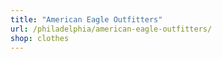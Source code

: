 ```yaml
---
title: "American Eagle Outfitters"
url: /philadelphia/american-eagle-outfitters/
shop: clothes
---
```

